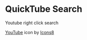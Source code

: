 # QuickTube Search
Youtube right click search 

<a target="_blank" href="https://icons8.com/icon/19318/youtube">YouTube</a> icon by <a target="_blank" href="https://icons8.com">Icons8</a>
